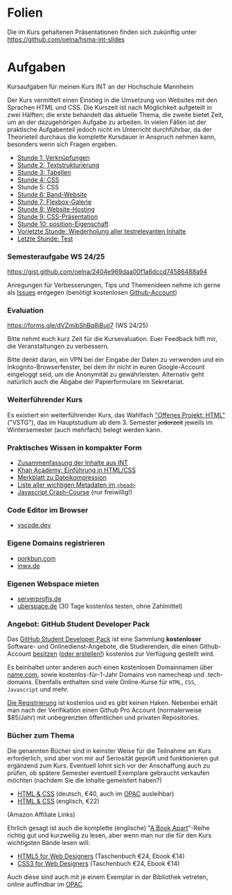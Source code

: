# Folien

Die im Kurs gehaltenen Präsentationen finden sich zukünftig unter https://github.com/oelna/hsma-int-slides

# Aufgaben

Kursaufgaben für meinen Kurs INT an der Hochschule Mannheim

Der Kurs vermittelt einen Einstieg in die Umsetzung von Websites mit den Sprachen HTML und CSS. Die Kurszeit ist nach Möglichkeit aufgeteilt in zwei Hälften; die erste behandelt das aktuelle Thema, die zweite bietet Zeit, um an der dazugehörigen Aufgabe zu arbeiten. In vielen Fällen ist der praktische Aufgabenteil jedoch nicht im Unterricht durchführbar, da der Theorieteil durchaus die komplette Kursdauer in Anspruch nehmen kann, besonders wenn sich Fragen ergeben.

- [Stunde 1: Verknüpfungen](uebung_01.md)
- [Stunde 2: Textstrukturierung](uebung_02.md)
- [Stunde 3: Tabellen](uebung_03.md)
- [Stunde 4: CSS](uebung_04.md)
- Stunde 5: CSS
- [Stunde 6: Band-Website](uebung_06.md)
- [Stunde 7: Flexbox-Galerie](uebung_07.md)
- [Stunde 8: Website-Hosting](uebung_08.md)
- [Stunde 9: CSS-Präsentation](uebung_09.md)
- [Stunde 10: position-Eigenschaft](uebung_10.md)
- [Vorletzte Stunde: Wiederholung aller testrelevanten Inhalte](test-vorbereitung.md)
- [Letzte Stunde: Test](https://quiz2.arnorichter.de/)

### Semesteraufgabe WS 24/25

https://gist.github.com/oelna/2404e969daa00f1a6dccd74586488a94

Anregungen für Verbesserungen, Tips und Themenideen nehme ich gerne als [Issues](../../issues) entgegen (benötigt kostenlosen [Github-Account](https://github.com/join))

### Evaluation

https://forms.gle/dVZmibShBq8jBujj7 (WS 24/25)

Bitte nehmt euch kurz Zeit für die Kursevaluation. Euer Feedback hilft mir, die Veranstaltungen zu verbessern.

Bitte denkt daran, ein VPN bei der Eingabe der Daten zu verwenden und ein Inkognito-Browserfenster, bei dem ihr nicht in euren Google-Account eingeloggt seid, um die Anonymität zu gewährleisten. Alternativ geht natürlich auch die Abgabe der Papierformulare im Sekretariat.

### Weiterführender Kurs

Es existiert ein weiterführender Kurs, das Wahlfach ["Offenes Projekt: HTML"](https://github.com/oelna/hsma-html) ("VSTG"), das im Hauptstudium ab dem 3. Semester <del>jederzeit</del> jeweils im Wintersemester (auch mehrfach) belegt werden kann.

### Praktisches Wissen in kompakter Form

- [Zusammenfassung der Inhalte aus INT](https://github.com/oelna/hsma-int/blob/master/test-vorbereitung.md)
- [Khan Academy: Einführung in HTML/CSS](https://de.khanacademy.org/computing/computer-programming/html-css)
- [Merkblatt zu Dateikompression](https://gist.github.com/oelna/828e5b9c5702b635b56fd1a1d463943c)
- [Liste aller wichtigen Metadaten im `<head>`](https://gist.github.com/oelna/192663f21e81e5467658332259b90a09)
- [Javascript Crash-Course](https://gist.github.com/oelna/5b7fa9f53331130ba4281d23532f3dff) (nur freiwillig!)

### Code Editor im Browser

- [vscode.dev](https://vscode.dev/)

### Eigene Domains registrieren

- [porkbun.com](https://porkbun.com)
- [inwx.de](https://www.inwx.com/de/)

### Eigenen Webspace mieten

- [serverprofis.de](https://www.serverprofis.de/)
- [uberspace.de](https://uberspace.de/de/) (30 Tage kostenlos testen, ohne Zahlmittel)

### Angebot: GitHub Student Developer Pack

Das [GitHub Student Developer Pack](https://education.github.com/pack) ist eine Sammlung **kostenloser** Software- und Onlinedienst-Angebote, die Studierenden, die einen Github-Account [besitzen](https://education.github.com/benefits) ([oder erstellen!](https://github.com/join)) kostenlos zur Verfügung gestellt wird.

Es beinhaltet unter anderen auch einen kostenlosen Domainnamen über [name.com](https://name.com/), sowie kostenlos-für-1-Jahr Domains von namecheap und .tech-domains. Ebenfalls enthalten sind viele Online-Kurse für `HTML`, `CSS`, `Javascript` und mehr.

[Die Registrierung](https://education.github.com/pack) ist kostenlos und es gibt keinen Haken. Nebenbei erhält man nach der Verifikation einen Github Pro Account (normalerweise $85/Jahr) mit unbegrenzten öffentlichen und privaten Repositories.

### Bücher zum Thema

Die genannten Bücher sind in keinster Weise für die Teilnahme am Kurs erforderlich, sind aber von mir auf Seriosität geprüft und funktionieren gut ergänzend zum Kurs. Eventuell lohnt sich vor der Anschaffung auch zu prüfen, ob spätere Semester eventuell Exemplare gebraucht verkaufen möchten (nachdem Sie die Inhalte gemeistert haben?)

- [HTML & CSS](https://amzn.to/2TEietP) (deutsch, €40, auch im [OPAC](https://bsz.ibs-bw.de/opac24) ausleihbar)
- [HTML & CSS](https://amzn.to/38Hd1pz) (englisch, €22)

(Amazon Affiliate Links)

Ehrlich gesagt ist auch die komplette (englische) "[A Book Apart](https://abookapart.com/collections/books)"-Reihe richtig gut und kurzweilig zu lesen, aber wenn man nur die für den Kurs wichtigsten Bände lesen will:

- [HTML5 for Web Designers](https://abookapart.com/products/html5-for-web-designers) (Taschenbuch €24, Ebook €14)
- [CSS3 for Web Designers](https://abookapart.com/products/css3-for-web-designers) (Taschenbuch €24, Ebook €14)

Auch diese sind auch mit je einem Exemplar in der Bibliothek vetreten, online auffindbar im [OPAC](https://bsz.ibs-bw.de/opac24).
